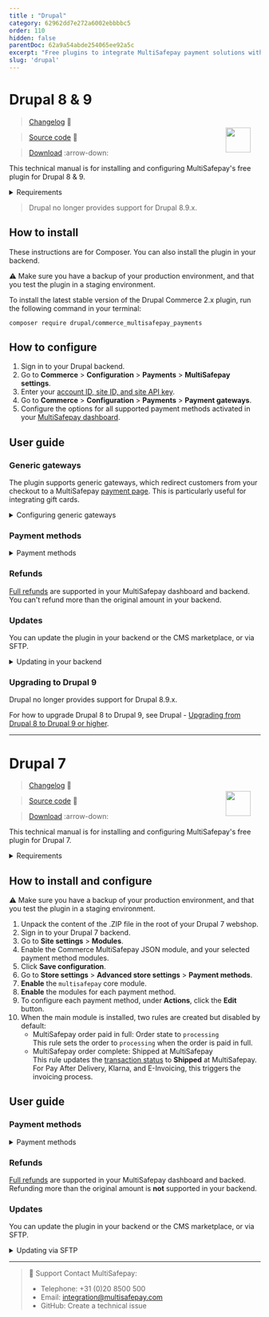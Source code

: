 ```yaml
---
title : "Drupal"
category: 62962dd7e272a6002ebbbbc5
order: 110
hidden: false
parentDoc: 62a9a54abde254065ee92a5c
excerpt: "Free plugins to integrate MultiSafepay payment solutions with Drupal 7, 8 & 9."
slug: 'drupal'
---
```

# Drupal 8 & 9

<img src="https://raw.githubusercontent.com/MultiSafepay/docs/master/static/logo/Plugins/Drupal_8.svg" width="50" align="right" style="margin: 20px; max-height: 75px"/>

> [Changelog](https://github.com/MultiSafepay/drupal-commerce-2/blob/master/CHANGELOG.md) :link:

> [Source code](https://github.com/MultiSafepay/drupal-commerce-2/) :link:

> [Download](https://github.com/MultiSafepay/drupal-commerce-2/releases/download/3.0.0/commerce_multisafepay_payments-3.0.0.zip) :arrow-down:

This technical manual is for installing and configuring MultiSafepay's free plugin for Drupal 8 & 9. 

<details id="requirements">
<summary>Requirements</summary>
<br>

- [MultiSafepay account](/getting-started/guide/)
- Drupal 8.9 and above or Drupal 9.x
- Tested on PHP 7.2
- Drupal Commerce 2.x

</details>

> Drupal no longer provides support for Drupal 8.9.x.

## How to install

These instructions are for Composer. You can also install the plugin in your backend. 

:warning: Make sure you have a backup of your production environment, and that you test the plugin in a staging environment.

To install the latest stable version of the Drupal Commerce 2.x plugin, run the following command in your terminal:

```
composer require drupal/commerce_multisafepay_payments
```

## How to configure  
1. Sign in to your Drupal backend.
2. Go to **Commerce** > **Configuration** > **Payments** > **MultiSafepay settings**.
3. Enter your [account ID, site ID, and site API key](/websites/#site-id-api-key-and-secure-code). 
4. Go to **Commerce** > **Configuration** > **Payments** > **Payment gateways**.
5. Configure the options for all supported payment methods activated in your [MultiSafepay dashboard](https://merchant.multisafepay.com).

## User guide

### Generic gateways

The plugin supports generic gateways, which redirect customers from your checkout to a MultiSafepay [payment page](/payment-pages/). This is particularly useful for integrating gift cards.

<details id="configuring-generic-gateways">
<summary>Configuring generic gateways</summary>
<br>

1. Sign in to your Drupal backend. 
2. Go to **Commerce** > **Configuration** > **Payments** > **Payments gateways** > **Add payment gateway** > **Generic gateway**.
3. Set the relevant [payment method gateway IDs](https://docs-api.multisafepay.com/reference/gateway-ids) and the gateway label.

</details>

### Payment methods

<details id="payment-methods">
<summary>Payment methods</summary>
<br>

- Cards: [All](/credit-debit-cards/)
- Banking methods: [All](/banks/)
- Pay later methods: [All](/pay-later/), **except** in3
- Wallets: [Alipay](/alipay), [Apple Pay](/apple-pay), [PayPal](/paypal)
- Prepaid cards:
    - Beauty and Wellness gift card
    - [Boekenbon](https://www.cadeaubon.nl/cadeaubonnen/nederlandse-boekenbon)
    - [Fashioncheque](https://www.fashioncheque.com/nl)
    - [Fashion gift card](https://www.fashion-giftcard.nl)
    - Fietsenbon
    - [Gezondheidsbon](https://www.gezondheidsbon.nl/mhome)
    - [Nationale tuinbon](https://www.nationale-tuinbon.nl)
    - [Parfumcadeaukaart](https://www.parfumcadeaukaart.nl)
    - [Paysafecard](/paysafecard)
    - [Podium](https://www.podiumcadeaukaart.nl)
    - [Sport en Fit](https://www.sportenfitcadeau.nl)
    - [VVV gift card](https://www.vvvcadeaukaarten.nl)
    - [Webshop gift card](https://www.webshopgiftcard.nl)
    - [Wellness gift card](https://www.wellnessgiftcard.nl)
    - Wijncadeau
    - [Winkelcheque](https://www.winkelcheque.nl)
    - [Yourgift](https://www.yourgift.nl)

</details>

### Refunds

[Full refunds](/refunds/#full-and-partial-refunds) are supported in your MultiSafepay dashboard and backend.  
You can't refund more than the original amount in your backend.

### Updates

You can update the plugin in your backend or the CMS marketplace, or via SFTP.

<details id="updating-in-your-backend">
<summary>Updating in your backend</summary>
<br>

:warning: Make sure you have a backup of your production environment, and that you test the plugin in a staging environment.

1. Download the plugin again above.
2. Follow the Installation instructions and the Configuration instructions from step 2.

</details>

### Upgrading to Drupal 9

Drupal no longer provides support for Drupal 8.9.x. 

For how to upgrade Drupal 8 to Drupal 9, see Drupal - [Upgrading from Drupal 8 to Drupal 9 or higher](https://www.drupal.org/docs/upgrading-drupal/upgrading-from-drupal-8-to-drupal-9-or-higher).

---

# Drupal 7

<img src="https://raw.githubusercontent.com/MultiSafepay/docs/master/static/logo/Plugins/Drupal_7.svg" width="50" align="right" style="margin: 20px; max-height: 75px"/>

> [Changelog](https://github.com/MultiSafepay/Drupal-Commerce/blob/master/CHANGELOG.md) :link:

> [Source code](https://github.com/MultiSafepay/Drupal-Commerce) :link:

> [Download](https://github.com/MultiSafepay/Drupal-Commerce/releases/download/2.2.0/Plugin_Drupal_2.2.0.zip) :arrow-down:

This technical manual is for installing and configuring MultiSafepay's free plugin for Drupal 7.

<details id="requirements">
<summary>Requirements</summary>
<br>

- [MultiSafepay account](/getting-started/guide/)
- Drupal 7.x
- Tested on PHP 7.0

</details>

## How to install and configure

:warning: Make sure you have a backup of your production environment, and that you test the plugin in a staging environment.

1. Unpack the content of the .ZIP file in the root of your Drupal 7 webshop.
2. Sign in to your Drupal 7 backend.
3. Go to **Site settings** > **Modules**. 
4. Enable the Commerce MultiSafepay JSON module, and your selected payment method modules. 
5. Click **Save configuration**.
6. Go to **Store settings** > **Advanced store settings** > **Payment methods**.
7. **Enable** the `multisafepay` core module.
8. **Enable** the modules for each payment method.
9. To configure each payment method, under **Actions**, click the **Edit** button.
10. When the main module is installed, two rules are created but disabled by default:  
    - MultiSafepay order paid in full: Order state to `processing`  
This rule sets the order to `processing` when the order is paid in full.  
    - MultiSafepay order complete: Shipped at MultiSafepay  
This rule updates the [transaction status](/payment-statuses/) to **Shipped** at MultiSafepay. For Pay After Delivery, Klarna, and E-Invoicing, this triggers the invoicing process.

## User guide

### Payment methods

<details id="payment-methods">
<summary>Payment methods</summary>
<br>

- Cards: [All](/credit-debit-cards/)
- Banking methods: [All](/banks/), **except** iDEAL QR and Trustly
- Pay later methods: [E-Invoicing](/e-invoicing), [Klarna](/klarna), [Pay After Delivery](/pay-after-delivery)
- Wallets: [Alipay](/alipay), [Apple Pay](/applepay), [PayPal](/paypal)
- Prepaid cards: 
    - [Boekenbon](https://www.cadeaubon.nl/cadeaubonnen/nederlandse-boekenbon)
    - [Fashioncheque](https://www.fashioncheque.com/nl)
    - [Fashion gift card](https://www.fashion-giftcard.nl)
    - [Gezondheidsbon](https://www.gezondheidsbon.nl/mhome)
    - [Parfumcadeaukaart](https://www.parfumcadeaukaart.nl)
    - [Paysafecard](/paysafecard)
    - Wijn cadeau
    - [Yourgift](https://www.yourgift.nl)

</details>

### Refunds

[Full refunds](/refunds/#full-and-partial-refunds) are supported in your MultiSafepay dashboard and backed.  
Refunding more than the original amount is **not** supported in your backend.

### Updates

You can update the plugin in your backend or the CMS marketplace, or via SFTP.

<details id="updating-via-sftp">
<summary>Updating via SFTP</summary>
<br>

:warning: Make sure you have a backup of your production environment, and that you test the plugin in a staging environment.

1. Download the plugin again above.
2. Follow the Installation and configuration instructions from step 2.

</details>

---

> 💬  Support
> Contact MultiSafepay:
> 
> - Telephone: +31 (0)20 8500 500
> - Email: <integration@multisafepay.com>
> - GitHub: Create a technical issue